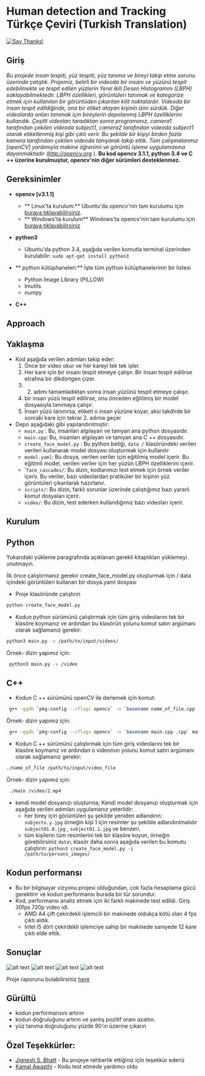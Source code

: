 # Human detection and Tracking Türkçe Çeviri (Turkish Translation)

[![Say Thanks!](https://img.shields.io/badge/Say%20Thanks-!-1EAEDB.svg)](https://saythanks.io/to/arpit1997)

## Giriş
_Bu projede insan tespiti, yüz tespiti, yüz tanıma ve bireyi takip etme sorunu üzerinde çalıştık. Projemiz, belirli bir videoda bir insanı ve yüzünü tespit edebilmekte ve tespit edilen yüzlerin Yerel ikili Desen Histogramını (LBPH) saklayabilmektedir. LBPH özellikleri, görüntüleri tanımak ve kategorize etmek için kullanılan bir görüntüden çıkarılan kilit noktalardır. Videoda bir insan tespit edildiğinde, ona bir etiket atayan kişinin izini sürdük. Diğer videolarda onları tanımak için bireylerin depolanmış LBPH özelliklerini kullandık. Çeşitli videoları taradıktan sonra programımız, camera1 tarafından çekilen videoda subject1, camera2 tarafından videoda subject1 olarak etiketlenmiş kişi gibi çıktı verir. Bu şekilde bir kişiyi birden fazla kamera tarafından çekilen videoda tanıyarak takip ettik. Tüm çalışmalarımız [openCV] yardımıyla makine öğrenimi ve görüntü işleme uygulamasına dayanmaktadır (http://opencv.org )._ **Bu kod opencv 3.1.1, python 3.4 ve C ++ üzerine kurulmuştur, opencv'nin diğer sürümleri desteklenmez.**
## Gereksinimler
* **opencv [v3.1.1]**
	* ** Linux'ta kurulum:**
			Ubuntu'da opencv'nin tam kurulumu için [buraya tıklayabilirsiniz](http://www.pyimagesearch.com/2015/06/22/install-opencv-3-0-and-python-2-7-on-ubuntu/).
	* ** Windows'ta kurulum**
			Windows'ta opencv'nin tam kurulumu için [buraya tıklayabilirsiniz](https://putuyuwono.wordpress.com/2015/04/23/building-and-installing-opencv-3-0-on-windows-7-64-bit/)
* **python3**
	* Ubuntu'da python 3.4, aşağıda verilen komutla terminal üzerinden kurulabilir:
		`sudo apt-get install python3`
* ** python kütüphaneleri:**
	İşte tüm python kütüphanelerinin bir listesi
	* Python Image Library (PILLOW)
	* Imutils
	* numpy

* **C++**

## Approach
## Yaklaşma
* Kod aşağıda verilen adımları takip eder:
	1. Önce bir video okur ve her kareyi tek tek işler.
	2. Her kare için bir insanı tespit etmeye çalışır. Bir insan tespit edilirse etrafına bir dikdörtgen çizer.
	3. 2. adımı tamamladıktan sonra insan yüzünü tespit etmeye çalışır.
	4. bir insan yüzü tespit edilirse, onu önceden eğitilmiş bir model dosyasıyla tanımaya çalışır.	
	5. İnsan yüzü tanınırsa, etiketi o insan yüzüne koyar, aksi takdirde bir sonraki kare için tekrar 2. adıma geçer
* Depo aşağıdaki gibi yapılandırılmıştır:
	* `main.py` : Bu, insanları algılayan ve tanıyan ana python dosyasıdır.
	* `main.cpp`: Bu, insanları algılayan ve tanıyan ana C ++ dosyasıdır.
	* `create_face_model.py` : Bu python betiği, `data /` klasöründeki verilen verileri kullanarak model dosyası oluşturmak için kullanılır
	* `model.yaml`: Bu dosya, verilen veriler için eğitilmiş model içerir. Bu eğitimli model, verilen veriler için her yüzün LBPH özelliklerini içerir.
	* '`face_cascades/`: Bu dizin, kodlarımızı test etmek için örnek veriler içerir. Bu veriler, bazı videolardan pratiküler bir kişinin yüz görüntüleri çıkarılarak hazırlanır.
	* `scripts/`: Bu dizin, farklı sorunlar üzerinde çalıştığımız bazı yararlı komut dosyaları içerir.
	* `video/`: Bu dizin, test ederken kullandığımız bazı videoları içerir.

## Kurulum

## Python
Yukarıdaki yükleme paragrafında açıklanan gerekli kitaplıkları yüklemeyi unutmayın.

İlk önce çalıştırmanız gerekir create_face_model.py oluşturmak için / data içindeki görüntüleri kullanan bir dosya.yaml dosyası
* Proje klasöründe çalıştırın
```sh 
python create_face_model.py
```
* Kodun python sürümünü çalıştırmak için tüm giriş videolarını tek bir klasöre koymanız ve ardından bu klasörün yolunu komut satırı argümanı olarak sağlamanız gerekir:
```sh
python3 main.py -v /path/to/input/videos/  
```
Örnek- dizin yapımız için:
```sh
 python3 main.py -v /video 
```

## C++
* Kodun C ++ sürümünü openCV ile derlemek için komut:
```sh
 g++ -ggdb `pkg-config --cflags opencv` -o `basename name_of_file.cpp .cpp` name_of_file.cpp `pkg-config --libs opencv` 
```
Örnek- dizin yapımız için:
```sh
 g++ -ggdb `pkg-config --cflags opencv` -o `basename main.cpp .cpp` main.cpp `pkg-config --libs opencv` 
```  
* Kodun C ++ sürümünü çalıştırmak için tüm giriş videolarını tek bir klasöre koymanız ve ardından o videonun yolunu komut satırı argümanı olarak sağlamanız gerekir:
```sh
./name_of_file /path/to/input/video_file 
```  
Örnek- dizin yapımız için:
```sh
 ./main /video/2.mp4
```
* kendi model dosyanızı oluşturma; Kendi model dosyanızı oluşturmak için aşağıda verilen adımları uygulamanız yeterlidir:
	* her birey için görüntüleri şu şekilde yeniden adlandırın: `subjectx.y.jpg` örneğin kişi 1 için resimler şu şekilde adlandırılmalıdır `subject01.0.jpg` , `subject01.1.jpg` ve benzeri.
	* tüm kişilerin tüm resimlerini tek bir klasöre koyun, örneğin görebilirsiniz `data\` klasör daha sonra aşağıda verilen bu komutu çalıştırın:
		`python3 create_face_model.py -i /path/to/persons_images/` 

## Kodun performansı
* Bu bir bilgisayar vizyonu projesi olduğundan, çok fazla hesaplama gücü gerektirir ve kodun performansı burada bir tür sorundur.
* Kod, performansı analiz etmek için iki farklı makinede test edildi. Giriş 30fps 720p video idi.
	* AMD A4 çift çekirdekli işlemcili bir makinede oldukça kötü olan 4 fps çıktı aldık.
	* Intel i5 dört çekirdekli işlemciye sahip bir makinede saniyede 12 kare çıktı elde ettik.

## Sonuçlar
![alt text](https://raw.githubusercontent.com/ITCoders/Human-detection-and-Tracking/master/results/g.jpg "Logo Title Text 1")
![alt text](https://raw.githubusercontent.com/ITCoders/Human-detection-and-Tracking/master/results/k.jpg "Logo Title Text 1")
![alt text](https://raw.githubusercontent.com/ITCoders/Human-detection-and-Tracking/master/results/k.jpg "Logo Title Text 1")
![alt text](https://raw.githubusercontent.com/ITCoders/Human-detection-and-Tracking/master/results/o.jpg "Logo Title Text 1")

Proje raporunu bulabilirsiniz [here](https://github.com/ITCoders/Human-detection-and-Tracking/raw/master/results/HUMAN%20DETECTION%20ANDaRECOGNITION.pdf)
## Gürültü
* kodun performansını artırın
* kodun doğruluğunu artırın ve yanlış pozitif oranı azaltın.
* yüz tanıma doğruluğunu yüzde 90'ın üzerine çıkarın

## Özel Teşekkürler:
* [Jignesh S. Bhatt](http://www.iiitvadodara.ac.in/faculty/jsb001.html) - Bu projeye rehberlik ettiğiniz için teşekkür ederiz
* [Kamal Awasthi](http://github.com/KamalAwasthi) - Kodu test etmede yardımcı oldu
